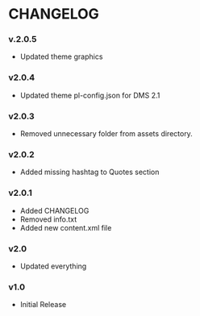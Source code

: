 # CHANGELOG

### v.2.0.5

* Updated theme graphics

### v2.0.4

* Updated theme pl-config.json for DMS 2.1

### v2.0.3

* Removed unnecessary folder from assets directory.

### v2.0.2

* Added missing hashtag to Quotes section

### v2.0.1

* Added CHANGELOG
* Removed info.txt
* Added new content.xml file

### v2.0

* Updated everything

### v1.0

* Initial Release